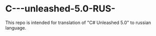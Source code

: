 C---unleashed-5.0-RUS-
======================

This repo is intended for translation of "C# Unleashed 5.0" to russian language.
